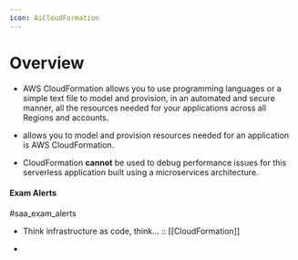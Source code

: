 ```yaml
---
icon: AiCloudFormation
---
```

# Overview

- AWS CloudFormation allows you to use programming languages or a simple text file to model and provision, in an automated and secure manner, all the resources needed for your applications across all Regions and accounts. 

- allows you to model and provision resources needed for an application is AWS CloudFormation.

- CloudFormation **cannot** be used to debug performance issues for this serverless application built using a microservices architecture.

#### Exam Alerts
#saa_exam_alerts 
- Think infrastructure as code, think... :: [[CloudFormation]]
<!--SR:!2024-05-04,1,230-->
-   